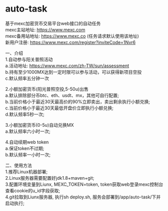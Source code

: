 # auto-task  
基于mexc加密货币交易平台web接口的自动任务  
mexc主站地址: https://www.mexc.com  
mexc备用站地址: https://www.mexc.co (任务请求默认使用该地址)  
新用户注册: https://www.mexc.com/register?inviteCode=1Nvr6  

一、介绍  
1.自动参与阳关普照活动  
a.活动地址: https://www.mexc.com/zh-TW/sun/assessment  
b.持有至少1000MX达到一定时限可以参与活动，可以获得新项目空投  
c.默认频率五分钟一次  

2.小额加密货币(阳光普照空投,5-50u)出售  
a.默认排除部分币btc、eth、usdt、mx，其他可自行配置;  
b.当前价格小于最近30天最高价的90%立即卖出，卖出剩余执行小额兑换;  
c.当前价格小于最近30天最低开盘价立即执行小额兑换;  
d.默认频率5秒一次;  

3.小额加密货币(0-5u)自动兑换MX  
a.默认频率六小时一次;  

4.自动续期web token  
a.保证token不过期;  
b.默认频率一小时一次;  

二、使用方法  
1.推荐Linux机器部署;  
2.Linux服务器需要配置好jdk1.8+maven+git;  
3.配置环境变量到Liunx, MEXC_TOKEN=token, token获取web登录mexc控制台查看cookie的u_id字段获取;  
4.git拉取到Liunx服务器, 执行sh deploy.sh, 服务会部署到/app/auto-task/下并启动执行;  
